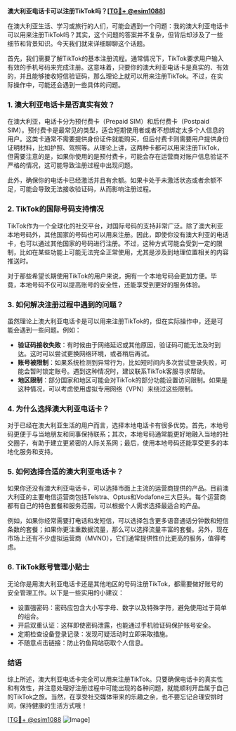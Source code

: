 **澳大利亚电话卡可以注册TikTok吗？[[TG💪+ @esim1088](https://t.me/s/esim1088)]**

在澳大利亚生活、学习或旅行的人们，可能会遇到一个问题：我的澳大利亚电话卡可以用来注册TikTok吗？其实，这个问题的答案并不复杂，但背后却涉及了一些细节和背景知识。今天我们就来详细聊聊这个话题。

首先，我们需要了解TikTok的基本注册流程。通常情况下，TikTok要求用户输入有效的手机号码来完成注册。这意味着，只要你的澳大利亚电话卡是真实的、有效的，并且能够接收短信验证码，那么理论上就可以用来注册TikTok。不过，在实际操作中，可能还会遇到一些具体的问题。

### 1. 澳大利亚电话卡是否真实有效？

在澳大利亚，电话卡分为预付费卡（Prepaid SIM）和后付费卡（Postpaid SIM）。预付费卡是最常见的类型，适合短期使用者或者不想绑定太多个人信息的用户。这类卡通常不需要提供身份证件就能购买，但后付费卡则需要用户提供身份证明材料，比如护照、驾照等。从理论上讲，这两种卡都可以用来注册TikTok，但需要注意的是，如果你使用的是预付费卡，可能会存在运营商对账户信息验证不严格的情况，这可能导致注册过程中出现问题。

此外，确保你的电话卡已经激活并且有余额。如果卡处于未激活状态或者余额不足，可能会导致无法接收验证码，从而影响注册过程。

### 2. TikTok的国际号码支持情况

TikTok作为一个全球化的社交平台，对国际号码的支持非常广泛。除了澳大利亚本地号码外，其他国家的号码也可以用来注册。因此，即使你没有澳大利亚的电话卡，也可以通过其他国家的号码进行注册。不过，这种方式可能会受到一定的限制，比如在某些功能上可能无法完全正常使用，尤其是涉及到地理位置相关的内容推送时。

对于那些希望长期使用TikTok的用户来说，拥有一个本地号码会更加方便。毕竟，本地号码不仅可以提高账号的安全性，还能享受到更好的服务体验。

### 3. 如何解决注册过程中遇到的问题？

虽然理论上澳大利亚电话卡是可以用来注册TikTok的，但在实际操作中，还是可能会遇到一些问题。例如：

- **验证码接收失败**：有时候由于网络延迟或其他原因，验证码可能无法及时到达。这时可以尝试更换网络环境，或者稍后再试。
- **账号被限制**：如果系统检测到异常行为，比如短时间内多次尝试登录失败，可能会暂时锁定账号。遇到这种情况时，建议联系TikTok客服寻求帮助。
- **地区限制**：部分国家和地区可能会对TikTok的部分功能设置访问限制。如果是这种情况，可以考虑使用虚拟专用网络（VPN）来绕过这些限制。

### 4. 为什么选择澳大利亚电话卡？

对于已经在澳大利亚生活的用户而言，选择本地电话卡有很多优势。首先，本地号码更便于与当地朋友和同事保持联系；其次，本地号码通常能更好地融入当地的社交圈子，有助于建立更紧密的人际关系网；最后，使用本地号码还能享受更多的本地化服务和支持。

### 5. 如何选择合适的澳大利亚电话卡？

如果你还没有澳大利亚电话卡，可以选择市面上主流的运营商提供的产品。目前澳大利亚的主要电信运营商包括Telstra、Optus和Vodafone三大巨头。每个运营商都有自己的特色套餐和服务范围，可以根据个人需求选择最适合的产品。

例如，如果你经常需要打电话和发短信，可以选择包含更多语音通话分钟数和短信条数的套餐；如果你更注重数据流量，那么可以选择流量丰富的套餐。另外，现在市场上还有不少虚拟运营商（MVNO），它们通常提供性价比更高的服务，值得考虑。

### 6. TikTok账号管理小贴士

无论你是用澳大利亚电话卡还是其他地区的号码注册TikTok，都需要做好账号的安全管理工作。以下是一些实用的小建议：

- 设置强密码：密码应包含大小写字母、数字以及特殊字符，避免使用过于简单的组合。
- 开启双重认证：这样即使密码泄露，也能通过手机验证码保护账号安全。
- 定期检查设备登录记录：发现可疑活动时立即采取措施。
- 不随意点击链接：防止钓鱼网站窃取个人信息。

### 结语

综上所述，澳大利亚电话卡完全可以用来注册TikTok。只要确保电话卡的真实性和有效性，并注意处理好注册过程中可能出现的各种问题，就能顺利开启属于自己的TikTok之旅。当然，在享受社交媒体带来的乐趣之余，也不要忘记合理安排时间，保持健康的生活方式哦！

[[TG💪+ @esim1088](https://t.me/s/esim1088) ![Image](https://i.postimg.cc/4NQfJmqS/Snipaste-2025-05-13-00-14-12.png)]